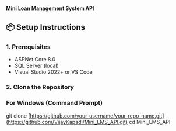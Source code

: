 #### Mini Loan Management System API

## 📦 Setup Instructions

### 1. Prerequisites
- ASPNet Core 8.0
- SQL Server (local)
- Visual Studio 2022+ or VS Code

### 2. Clone the Repository
### For Windows (Command Prompt)
git clone [https://github.com/your-username/your-repo-name.git](https://github.com/VijayKapadi/Mini_LMS_API.git)
cd Mini_LMS_API
